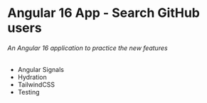 # Angular 16 App - Search GitHub users

###### An Angular 16 application to practice the new features

 - Angular Signals
 - Hydration
 - TailwindCSS
 - Testing